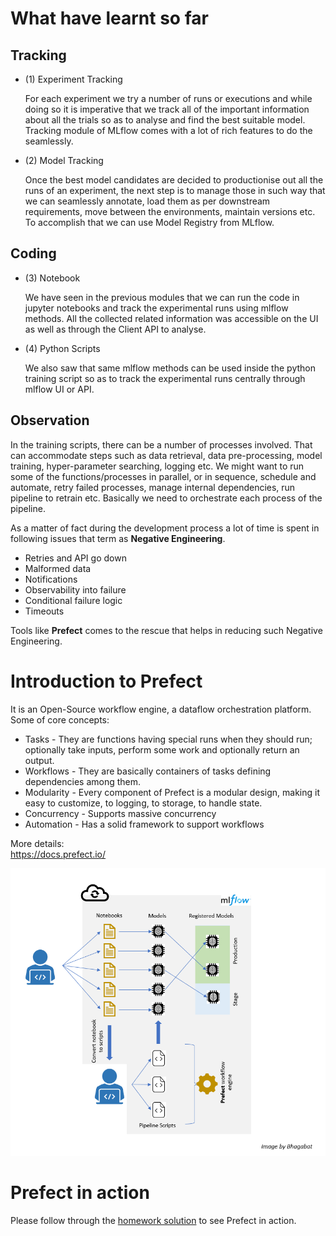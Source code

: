 # What have learnt so far #
## Tracking ##
* (1) Experiment Tracking  
  
  For each experiment we try a number of runs or executions and while doing so it is imperative that we track all of the important information about all the trials so as to analyse and find the best suitable model. Tracking module of MLflow comes with a lot of rich features to do the seamlessly.

* (2) Model Tracking
  
  Once the best model candidates are decided to productionise out all the runs of an experiment, the next step is to manage those in such way that we can seamlessly annotate, load them as per downstream requirements, move between the environments, maintain versions etc. To accomplish that we can use Model Registry from MLflow.

## Coding ##
* (3) Notebook
  
  We have seen in the previous modules that we can run the code in jupyter notebooks and track the experimental runs using mlflow methods. All the collected related information was accessible on the UI as well as through the Client API to analyse.

* (4) Python Scripts
  
  We also saw that same mlflow methods can be used inside the python training script so as to track the experimental runs centrally through mlflow UI or API.

## Observation ##

In the training scripts, there can be a number of processes involved. That can accommodate steps such as data retrieval, data pre-processing, model training, hyper-parameter searching, logging etc. We might want to run some of the functions/processes in parallel, or in sequence, schedule and automate, retry failed processes, manage internal dependencies, run pipeline to retrain etc. Basically we need to orchestrate each process of the pipeline.

As a matter of fact during the development process a lot of time is spent in following issues that term as **Negative Engineering**.
* Retries and API go down
* Malformed data
* Notifications
* Observability into failure
* Conditional failure logic
* Timeouts

Tools like **Prefect** comes to the rescue that helps in reducing such Negative Engineering.

# Introduction to Prefect #

It is an Open-Source workflow engine, a dataflow orchestration platform. Some of core concepts:
* Tasks - They are functions having special runs when they should run; optionally take inputs, perform some work and optionally return an output.
* Workflows - They are basically containers of tasks defining dependencies among them.
* Modularity - Every component of Prefect is a modular design, making it easy to customize, to logging, to storage, to handle state.
* Concurrency - Supports massive concurrency
* Automation - Has a solid framework to support workflows

More details:  
https://docs.prefect.io/


![](/Week3/img/mlfowandprefect.png)

# Prefect in action #
Please follow through the [homework solution](HOMEWORK.md) to see Prefect in action.

